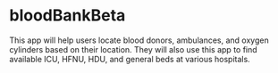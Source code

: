 # bloodBankBeta
This app will help users locate blood donors, ambulances, and oxygen cylinders based on their location. They will also use this app to find available ICU, HFNU, HDU, and general beds at various hospitals.

